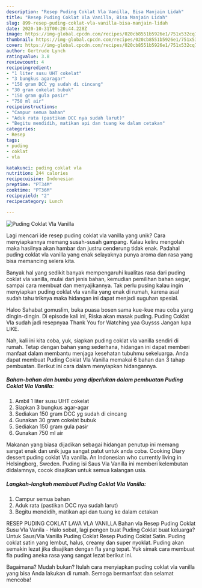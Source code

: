 ```yaml
---
description: "Resep Puding Coklat Vla Vanilla, Bisa Manjain Lidah"
title: "Resep Puding Coklat Vla Vanilla, Bisa Manjain Lidah"
slug: 899-resep-puding-coklat-vla-vanilla-bisa-manjain-lidah
date: 2020-10-31T00:20:44.228Z
image: https://img-global.cpcdn.com/recipes/020cb8551b5926e1/751x532cq70/puding-coklat-vla-vanilla-foto-resep-utama.jpg
thumbnail: https://img-global.cpcdn.com/recipes/020cb8551b5926e1/751x532cq70/puding-coklat-vla-vanilla-foto-resep-utama.jpg
cover: https://img-global.cpcdn.com/recipes/020cb8551b5926e1/751x532cq70/puding-coklat-vla-vanilla-foto-resep-utama.jpg
author: Gertrude Lynch
ratingvalue: 3.8
reviewcount: 4
recipeingredient:
- "1 liter susu UHT cokelat"
- "3 bungkus agaragar"
- "150 gram DCC yg sudah di cincang"
- "30 gram cokelat bubuk"
- "150 gram gula pasir"
- "750 ml air"
recipeinstructions:
- "Campur semua bahan"
- "Aduk rata (pastikan DCC nya sudah larut)"
- "Begitu mendidih, matikan api dan tuang ke dalam cetakan"
categories:
- Resep
tags:
- puding
- coklat
- vla

katakunci: puding coklat vla 
nutrition: 244 calories
recipecuisine: Indonesian
preptime: "PT34M"
cooktime: "PT36M"
recipeyield: "2"
recipecategory: Lunch

---
```



![Puding Coklat Vla Vanilla](https://img-global.cpcdn.com/recipes/020cb8551b5926e1/751x532cq70/puding-coklat-vla-vanilla-foto-resep-utama.jpg)

Lagi mencari ide resep puding coklat vla vanilla yang unik? Cara menyiapkannya memang susah-susah gampang. Kalau keliru mengolah maka hasilnya akan hambar dan justru cenderung tidak enak. Padahal puding coklat vla vanilla yang enak selayaknya punya aroma dan rasa yang bisa memancing selera kita.

Banyak hal yang sedikit banyak mempengaruhi kualitas rasa dari puding coklat vla vanilla, mulai dari jenis bahan, kemudian pemilihan bahan segar, sampai cara membuat dan menyajikannya. Tak perlu pusing kalau ingin menyiapkan puding coklat vla vanilla yang enak di rumah, karena asal sudah tahu triknya maka hidangan ini dapat menjadi suguhan spesial.

Haloo Sahabat gomuslim, buka puasa bosen sama kue-kue mau coba yang dingin-dingin. Di episode kali ini, Riska akan masak puding. Puding Coklat Vla sudah jadi resepnyaa Thank You for Watching yaa Guysss Jangan lupa LIKE.


Nah, kali ini kita coba, yuk, siapkan puding coklat vla vanilla sendiri di rumah. Tetap dengan bahan yang sederhana, hidangan ini dapat memberi manfaat dalam membantu menjaga kesehatan tubuhmu sekeluarga. Anda dapat membuat Puding Coklat Vla Vanilla memakai 6 bahan dan 3 tahap pembuatan. Berikut ini cara dalam menyiapkan hidangannya.

<!--inarticleads1-->

##### Bahan-bahan dan bumbu yang diperlukan dalam pembuatan Puding Coklat Vla Vanilla:

1. Ambil 1 liter susu UHT cokelat
1. Siapkan 3 bungkus agar-agar
1. Sediakan 150 gram DCC yg sudah di cincang
1. Gunakan 30 gram cokelat bubuk
1. Sediakan 150 gram gula pasir
1. Gunakan 750 ml air


Makanan yang biasa dijadikan sebagai hidangan penutup ini memang sangat enak dan unik juga sangat patut untuk anda coba. Cooking Diary dessert puding coklat Vla vanilla. An Indonesian who currently living in Helsingborg, Sweden. Puding isi Saus Vla Vanilla ini memberi kelembutan didalamnya, cocok disajikan untuk semua kalangan usia. 

<!--inarticleads2-->

##### Langkah-langkah membuat Puding Coklat Vla Vanilla:

1. Campur semua bahan
1. Aduk rata (pastikan DCC nya sudah larut)
1. Begitu mendidih, matikan api dan tuang ke dalam cetakan


RESEP PUDING COKLAT LAVA VLA VANILLA Bahan vla Resep Puding Coklat Susu Vla Vanila - Halo sobat, lagi pengen buat Puding Coklat buat keluarga? Untuk Saus/Vla Vanilla Puding Coklat Resep Puding Coklat Satin. Puding coklat satin yang lembut, halus, creamy dan super nyoklat. Puding akan semakin lezat jika disajikan dengan fla yang tepat. Yuk simak cara membuat fla puding aneka rasa yang sangat lezat berikut ini. 

Bagaimana? Mudah bukan? Itulah cara menyiapkan puding coklat vla vanilla yang bisa Anda lakukan di rumah. Semoga bermanfaat dan selamat mencoba!
